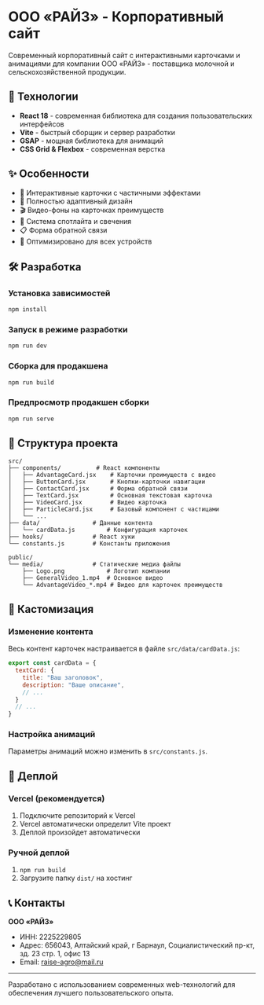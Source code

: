 # ООО «РАЙЗ» - Корпоративный сайт

Современный корпоративный сайт с интерактивными карточками и анимациями для компании ООО «РАЙЗ» - поставщика молочной и сельскохозяйственной продукции.

## 🚀 Технологии

- **React 18** - современная библиотека для создания пользовательских интерфейсов
- **Vite** - быстрый сборщик и сервер разработки
- **GSAP** - мощная библиотека для анимаций
- **CSS Grid & Flexbox** - современная верстка

## ✨ Особенности

- 🎨 Интерактивные карточки с частичными эффектами
- 📱 Полностью адаптивный дизайн
- 🎬 Видео-фоны на карточках преимуществ
- 🌟 Система спотлайта и свечения
- 📋 Форма обратной связи
- 🎯 Оптимизировано для всех устройств

## 🛠 Разработка

### Установка зависимостей
```bash
npm install
```

### Запуск в режиме разработки
```bash
npm run dev
```

### Сборка для продакшена
```bash
npm run build
```

### Предпросмотр продакшен сборки
```bash
npm run serve
```

## 📁 Структура проекта

```
src/
├── components/          # React компоненты
│   ├── AdvantageCard.jsx    # Карточки преимуществ с видео
│   ├── ButtonCard.jsx       # Кнопки-карточки навигации
│   ├── ContactCard.jsx      # Форма обратной связи
│   ├── TextCard.jsx         # Основная текстовая карточка
│   ├── VideoCard.jsx        # Видео карточка
│   ├── ParticleCard.jsx     # Базовый компонент с частицами
│   └── ...
├── data/               # Данные контента
│   └── cardData.js         # Конфигурация карточек
├── hooks/              # React хуки
└── constants.js        # Константы приложения

public/
└── media/              # Статические медиа файлы
    ├── Logo.png            # Логотип компании
    ├── GeneralVideo_1.mp4  # Основное видео
    └── AdvantageVideo_*.mp4 # Видео для карточек преимуществ
```

## 🎨 Кастомизация

### Изменение контента
Весь контент карточек настраивается в файле `src/data/cardData.js`:

```javascript
export const cardData = {
  textCard: {
    title: "Ваш заголовок",
    description: "Ваше описание",
    // ...
  }
  // ...
}
```

### Настройка анимаций
Параметры анимаций можно изменить в `src/constants.js`.

## 🚀 Деплой

### Vercel (рекомендуется)
1. Подключите репозиторий к Vercel
2. Vercel автоматически определит Vite проект
3. Деплой произойдет автоматически

### Ручной деплой
1. `npm run build`
2. Загрузите папку `dist/` на хостинг

## 📞 Контакты

**ООО «РАЙЗ»**
- ИНН: 2225229805
- Адрес: 656043, Алтайский край, г Барнаул, Социалистический пр-кт, зд. 23 стр. 1, офис 13
- Email: raise-agro@mail.ru

---

Разработано с использованием современных web-технологий для обеспечения лучшего пользовательского опыта.